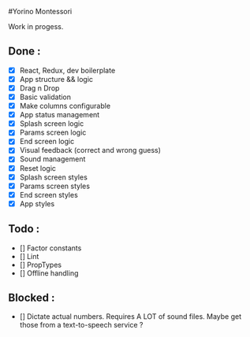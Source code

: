 #Yorino Montessori

Work in progess.

## Done :
- [x] React, Redux, dev boilerplate
- [x] App structure && logic
- [x] Drag n Drop
- [x] Basic validation
- [x] Make columns configurable
- [x] App status management
- [x] Splash screen logic
- [x] Params screen logic
- [x] End screen logic
- [x] Visual feedback (correct and wrong guess)
- [x] Sound management
- [x] Reset logic
- [x] Splash screen styles
- [x] Params screen styles
- [x] End screen styles
- [x] App styles

## Todo :
- [] Factor constants
- [] Lint
- [] PropTypes
- [] Offline handling

## Blocked :
- [] Dictate actual numbers. Requires A LOT of sound files. Maybe get those from a text-to-speech service ?